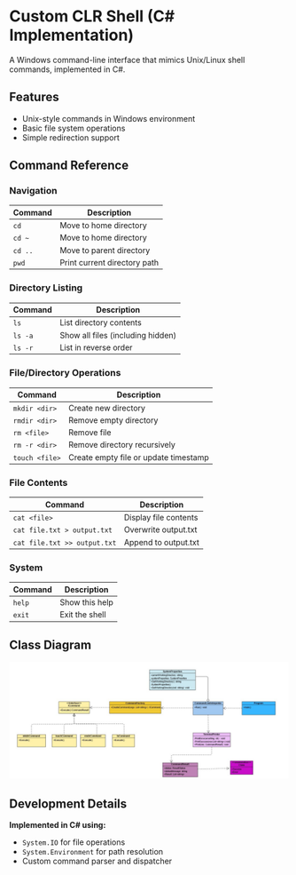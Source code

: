 # Custom CLR Shell (C# Implementation)

A Windows command-line interface that mimics Unix/Linux shell commands, implemented in C#.

## Features

- Unix-style commands in Windows environment
- Basic file system operations
- Simple redirection support

## Command Reference

### Navigation
| Command | Description                          |
|---------|--------------------------------------|
| `cd`    | Move to home directory               |
| `cd ~`  | Move to home directory               |
| `cd ..` | Move to parent directory             |
| `pwd`   | Print current directory path         |

### Directory Listing
| Command    | Description                          |
|------------|--------------------------------------|
| `ls`       | List directory contents              |
| `ls -a`    | Show all files (including hidden)    |
| `ls -r`    | List in reverse order                |

### File/Directory Operations
| Command        | Description                          |
|----------------|--------------------------------------|
| `mkdir <dir>`  | Create new directory                 |
| `rmdir <dir>`  | Remove empty directory               |
| `rm <file>`    | Remove file                          |
| `rm -r <dir>`  | Remove directory recursively         |
| `touch <file>` | Create empty file or update timestamp|

### File Contents
| Command                     | Description                          |
|-----------------------------|--------------------------------------|
| `cat <file>`                | Display file contents                |
| `cat file.txt > output.txt` | Overwrite output.txt                 |
| `cat file.txt >> output.txt`| Append to output.txt                 |

### System
| Command | Description                          |
|---------|--------------------------------------|
| `help`  | Show this help                       |
| `exit`  | Exit the shell                       |

## Class Diagram

![Class Diagram](./cli-class-diagram.jpg)

## Development Details

**Implemented in C# using:**
- `System.IO` for file operations
- `System.Environment` for path resolution
- Custom command parser and dispatcher

